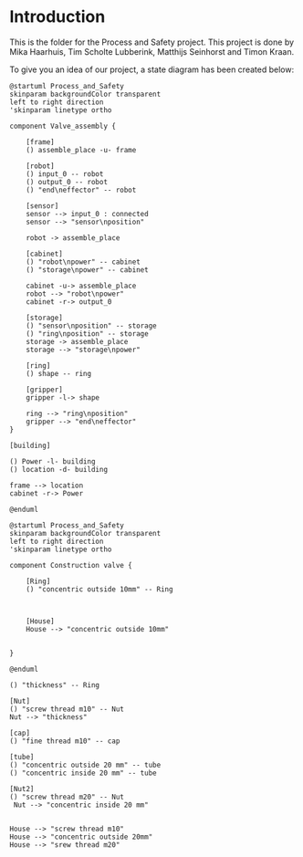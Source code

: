 # Introduction

This is the folder for the Process and Safety project. This project is done by Mika Haarhuis, Tim Scholte Lubberink, Matthijs Seinhorst and Timon Kraan.

To give you an idea of our project, a state diagram has been created below:

```plantuml
@startuml Process_and_Safety
skinparam backgroundColor transparent
left to right direction
'skinparam linetype ortho

component Valve_assembly {
    
    [frame]
    () assemble_place -u- frame

    [robot]
    () input_0 -- robot
    () output_0 -- robot
    () "end\neffector" -- robot

    [sensor]
    sensor --> input_0 : connected
    sensor --> "sensor\nposition"
    
    robot -> assemble_place

    [cabinet]
    () "robot\npower" -- cabinet
    () "storage\npower" -- cabinet
   
    cabinet -u-> assemble_place
    robot --> "robot\npower"
    cabinet -r-> output_0
    
    [storage]
    () "sensor\nposition" -- storage
    () "ring\nposition" -- storage
    storage -> assemble_place
    storage --> "storage\npower"

    [ring]
    () shape -- ring
    
    [gripper]
    gripper -l-> shape
    
    ring --> "ring\nposition"
    gripper --> "end\neffector"
}

[building]

() Power -l- building
() location -d- building

frame --> location
cabinet -r-> Power

@enduml
```
```plantuml
@startuml Process_and_Safety
skinparam backgroundColor transparent
left to right direction
'skinparam linetype ortho

component Construction valve {
    
    [Ring]
    () "concentric outside 10mm" -- Ring



    [House]
    House --> "concentric outside 10mm"

    
}

@enduml
```

    () "thickness" -- Ring
    
    [Nut]
    () "screw thread m10" -- Nut
    Nut --> "thickness"

    [cap]
    () "fine thread m10" -- cap

    [tube]
    () "concentric outside 20 mm" -- tube
    () "concentric inside 20 mm" -- tube

    [Nut2]
    () "screw thread m20" -- Nut
     Nut --> "concentric inside 20 mm"


    House --> "screw thread m10"
    House --> "concentric outside 20mm"
    House --> "srew thread m20"